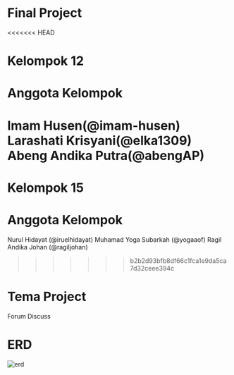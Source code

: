 # Final Project

<<<<<<< HEAD
# Kelompok 12

# Anggota Kelompok

Imam Husen(@imam-husen)
Larashati Krisyani(@elka1309)
Abeng Andika Putra(@abengAP)
=======
# Kelompok 15

# Anggota Kelompok

Nurul Hidayat (@iruelhidayat)
Muhamad Yoga Subarkah (@yogaaof)
Ragil Andika Johan (@ragiljohan)
>>>>>>> b2b2d93bfb8df66c1fca1e9da5ca7d32ceee394c


# Tema Project
Forum Discuss

# ERD
![erd](https://github.com/imam-husen/Final-Project12/assets/85127035/d47f9a4f-c088-493c-ae81-164c892261ff)
